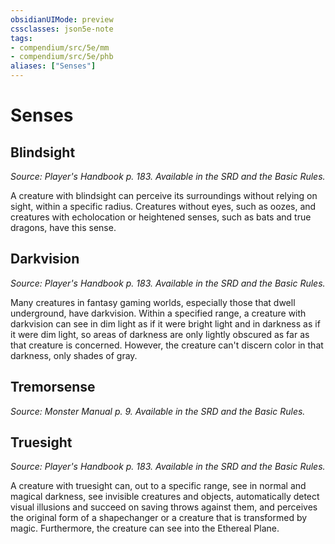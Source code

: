 ```yaml
---
obsidianUIMode: preview
cssclasses: json5e-note
tags:
- compendium/src/5e/mm
- compendium/src/5e/phb
aliases: ["Senses"]
---
```

# Senses

## Blindsight
_Source: Player's Handbook p. 183. Available in the SRD and the Basic Rules._

A creature with blindsight can perceive its surroundings without relying on sight, within a specific radius. Creatures without eyes, such as oozes, and creatures with echolocation or heightened senses, such as bats and true dragons, have this sense.

## Darkvision
_Source: Player's Handbook p. 183. Available in the SRD and the Basic Rules._

Many creatures in fantasy gaming worlds, especially those that dwell underground, have darkvision. Within a specified range, a creature with darkvision can see in dim light as if it were bright light and in darkness as if it were dim light, so areas of darkness are only lightly obscured as far as that creature is concerned. However, the creature can't discern color in that darkness, only shades of gray.

## Tremorsense
_Source: Monster Manual p. 9. Available in the SRD and the Basic Rules._

## Truesight
_Source: Player's Handbook p. 183. Available in the SRD and the Basic Rules._

A creature with truesight can, out to a specific range, see in normal and magical darkness, see invisible creatures and objects, automatically detect visual illusions and succeed on saving throws against them, and perceives the original form of a shapechanger or a creature that is transformed by magic. Furthermore, the creature can see into the Ethereal Plane.